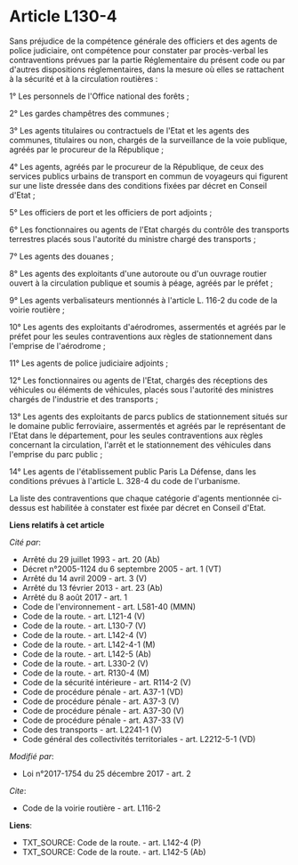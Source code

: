 # Article L130-4

Sans préjudice de la compétence générale des officiers et des agents de police judiciaire, ont compétence pour constater par
procès-verbal les contraventions prévues par la partie Réglementaire du présent code ou par d'autres dispositions
réglementaires, dans la mesure où elles se rattachent à la sécurité et à la circulation routières : 

1° Les personnels de l'Office national des forêts ; 

2° Les gardes champêtres des communes ; 

3° Les agents titulaires ou contractuels de l'Etat et les agents des communes, titulaires ou non, chargés de la surveillance
de la voie publique, agréés par le procureur de la République ; 

4° Les agents, agréés par le procureur de la République, de ceux des services publics urbains de transport en commun de
voyageurs qui figurent sur une liste dressée dans des conditions fixées par décret en Conseil d'Etat ; 

5° Les officiers de port et les officiers de port adjoints ; 

6° Les fonctionnaires ou agents de l'Etat chargés du contrôle des transports terrestres placés sous l'autorité du ministre
chargé des transports ; 

7° Les agents des douanes ; 

8° Les agents des exploitants d'une autoroute ou d'un ouvrage routier ouvert à la circulation publique et soumis à péage,
agréés par le préfet ; 

9° Les agents verbalisateurs mentionnés à l'article L. 116-2 du code de la voirie routière ; 

10° Les agents des exploitants d'aérodromes, assermentés et agréés par le préfet pour les seules contraventions aux règles de
stationnement dans l'emprise de l'aérodrome ; 

11° Les agents de police judiciaire adjoints ; 

12° Les fonctionnaires ou agents de l'Etat, chargés des réceptions des véhicules ou éléments de véhicules, placés sous
l'autorité des ministres chargés de l'industrie et des transports ; 

13° Les agents des exploitants de parcs publics de stationnement situés sur le domaine public ferroviaire, assermentés et
agréés par le représentant de l'Etat dans le département, pour les seules contraventions aux règles concernant la
circulation, l'arrêt et le stationnement des véhicules dans l'emprise du parc public ; 

14° Les agents de l'établissement public Paris La Défense, dans les conditions prévues à l'article L. 328-4 du code de
l'urbanisme. 

La liste des contraventions que chaque catégorie d'agents mentionnée ci-dessus est habilitée à constater est fixée par décret
en Conseil d'Etat.

**Liens relatifs à cet article**

_Cité par_:

  - Arrêté du 29 juillet 1993 - art. 20 (Ab)
  - Décret n°2005-1124 du 6 septembre 2005 - art. 1 (VT)
  - Arrêté du 14 avril 2009 - art. 3 (V)
  - Arrêté du 13 février 2013 - art. 23 (Ab)
  - Arrêté du 8 août 2017 - art. 1
  - Code de l'environnement - art. L581-40 (MMN)
  - Code de la route. - art. L121-4 (V)
  - Code de la route. - art. L130-7 (V)
  - Code de la route. - art. L142-4 (V)
  - Code de la route. - art. L142-4-1 (M)
  - Code de la route. - art. L142-5 (Ab)
  - Code de la route. - art. L330-2 (V)
  - Code de la route. - art. R130-4 (M)
  - Code de la sécurité intérieure - art. R114-2 (V)
  - Code de procédure pénale - art. A37-1 (VD)
  - Code de procédure pénale - art. A37-3 (V)
  - Code de procédure pénale - art. A37-30 (V)
  - Code de procédure pénale - art. A37-33 (V)
  - Code des transports - art. L2241-1 (V)
  - Code général des collectivités territoriales - art. L2212-5-1 (VD)

_Modifié par_:

  - Loi n°2017-1754 du 25 décembre 2017 - art. 2

_Cite_:

  - Code de la voirie routière - art. L116-2

**Liens**:

  - TXT_SOURCE: Code de la route. - art. L142-4 (P)
  - TXT_SOURCE: Code de la route. - art. L142-5 (Ab)
